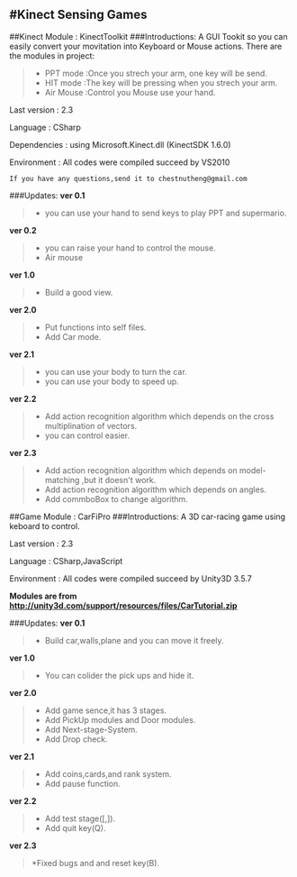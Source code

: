 #Kinect Sensing Games
------
##Kinect Module : KinectToolkit
###Introductions:
A GUI Tookit so you can easily convert your movitation into Keyboard or Mouse actions.
There are the modules in project:
>* PPT mode :Once you strech your arm, one key will be send.
>* HIT mode :The key will be pressing when you strech your arm.
>* Air Mouse :Control you Mouse use your hand.

Last version : 2.3

Language : CSharp

Dependencies : using  Microsoft.Kinect.dll (KinectSDK 1.6.0)

Environment : All codes were compiled succeed by VS2010

    If you have any questions,send it to chestnutheng@gmail.com
###Updates:
**ver 0.1**
>* you can use your hand to send keys to play PPT and supermario.

**ver 0.2**
>* you can raise your hand to control the mouse.
>* Air mouse

**ver 1.0**
>* Build a good view.

**ver 2.0**
>* Put functions into self files.
>* Add Car mode.

**ver 2.1**
>* you can use your body to turn the car.
>* you can use your body to speed up.

**ver 2.2**
>* Add action recognition algorithm which depends on the cross multiplination of vectors.
>* you can control easier.

**ver 2.3**
>* Add action recognition algorithm which depends on model-matching ,but it doesn't work.
>* Add action recognition algorithm which depends on angles.
>* Add commboBox to change algorithm.

##Game Module : CarFiPro
###Introductions:
A 3D car-racing game using keboard to control.

Last version : 2.3

Language : CSharp,JavaScript

Environment : All codes were compiled succeed by Unity3D 3.5.7

**Modules are from http://unity3d.com/support/resources/files/CarTutorial.zip**

###Updates:
**ver 0.1**
>* Build car,walls,plane and you can move it freely.

**ver 1.0**
>* You can colider the pick ups and hide it.

**ver 2.0**
>* Add game sence,it has 3 stages.
>* Add PickUp modules and Door modules.
>* Add Next-stage-System.
>* Add Drop check.

**ver 2.1**
>* Add coins,cards,and rank system.
>* Add pause function.

**ver 2.2**
>* Add test stage([,]).
>* Add quit key(Q).

**ver 2.3**
>*Fixed bugs and and reset key(B).